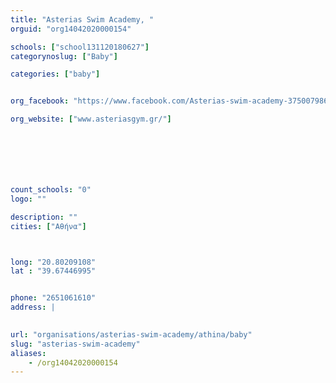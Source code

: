 ```yaml
---
title: "Asterias Swim Academy, "
orguid: "org14042020000154"

schools: ["school131120180627"]
categorynoslug: ["Baby"]

categories: ["baby"]


org_facebook: "https://www.facebook.com/Asterias-swim-academy-375007986006836/"

org_website: ["www.asteriasgym.gr/"]







count_schools: "0"
logo: ""

description: ""
cities: ["Αθήνα"]



long: "20.80209108"
lat : "39.67446995"


phone: "2651061610"
address: |
    

url: "organisations/asterias-swim-academy/athina/baby"
slug: "asterias-swim-academy"
aliases:
    - /org14042020000154
---
```



